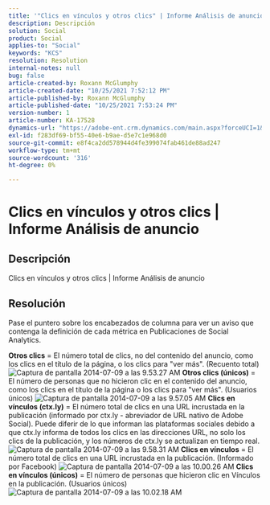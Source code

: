 ```yaml
---
title: '"Clics en vínculos y otros clics" | Informe Análisis de anuncio"'
description: Descripción
solution: Social
product: Social
applies-to: "Social"
keywords: "KCS"
resolution: Resolution
internal-notes: null
bug: false
article-created-by: Roxann McGlumphy
article-created-date: "10/25/2021 7:52:12 PM"
article-published-by: Roxann McGlumphy
article-published-date: "10/25/2021 7:53:24 PM"
version-number: 1
article-number: KA-17528
dynamics-url: "https://adobe-ent.crm.dynamics.com/main.aspx?forceUCI=1&pagetype=entityrecord&etn=knowledgearticle&id=4a6c960a-cd35-ec11-b6e6-000d3a3485ea"
exl-id: f283df69-bf55-40e6-b9ae-d5e7c1e968d0
source-git-commit: e8f4ca2dd578944d4fe399074fab461de88ad247
workflow-type: tm+mt
source-wordcount: '316'
ht-degree: 0%

---
```


# Clics en vínculos y otros clics | Informe Análisis de anuncio

## Descripción

Clics en vínculos y otros clics | Informe Análisis de anuncio

## Resolución


Pase el puntero sobre los encabezados de columna para ver un aviso que contenga la definición de cada métrica en Publicaciones de Social Analytics.

<b>Otros clics</b> = El número total de clics, no del contenido del anuncio, como los clics en el título de la página, o los clics para &quot;ver más&quot;. (Recuento total)
![Captura de pantalla 2014-07-09 a las 9.53.27 AM](https://helpx.adobe.com/content/dam/help/en/social/kb/link-clicks-click-definitions/jcr%3acontent/main-pars/image/Screen%20Shot%202014-07-09%20at%209.53.27%20AM.png "Captura de pantalla 2014-07-09 a las 9.53.27 AM")
<b>Otros clics (únicos)</b> = El número de personas que no hicieron clic en el contenido del anuncio, como los clics en el título de la página o los clics para &quot;ver más&quot;. (Usuarios únicos)
![Captura de pantalla 2014-07-09 a las 9.57.05 AM](https://helpx.adobe.com/content/dam/help/en/social/kb/link-clicks-click-definitions/jcr%3acontent/main-pars/image_0/Screen%20Shot%202014-07-09%20at%209.57.05%20AM.png "Captura de pantalla 2014-07-09 a las 9.57.05 AM")
<b>Clics en vínculos (ctx.ly)</b> = El número total de clics en una URL incrustada en la publicación (informado por ctx.ly - abreviador de URL nativo de Adobe Social). Puede diferir de lo que informan las plataformas sociales debido a que ctx.ly informa de todos los clics en las direcciones URL, no solo los clics de la publicación, y los números de ctx.ly se actualizan en tiempo real.
![Captura de pantalla 2014-07-09 a las 9.58.31 AM](https://helpx.adobe.com/content/dam/help/en/social/kb/link-clicks-click-definitions/jcr%3acontent/main-pars/image_1/Screen%20Shot%202014-07-09%20at%209.58.31%20AM.png "Captura de pantalla 2014-07-09 a las 9.58.31 AM")
<b>Clics en vínculos</b> = El número total de clics en una URL incrustada en la publicación. (Informado por Facebook)
![Captura de pantalla 2014-07-09 a las 10.00.26 AM](https://helpx.adobe.com/content/dam/help/en/social/kb/link-clicks-click-definitions/jcr%3acontent/main-pars/image_2/Screen%20Shot%202014-07-09%20at%2010.00.26%20AM.png "Captura de pantalla 2014-07-09 a las 10.00.26 AM")
<b>Clics en vínculos (únicos)</b> = El número de personas que hicieron clic en Vínculos en la publicación. (Usuarios únicos)
![Captura de pantalla 2014-07-09 a las 10.02.18 AM](https://helpx.adobe.com/content/dam/help/en/social/kb/link-clicks-click-definitions/jcr%3acontent/main-pars/image_3/Screen%20Shot%202014-07-09%20at%2010.02.18%20AM.png "Captura de pantalla 2014-07-09 a las 10.02.18 AM")
